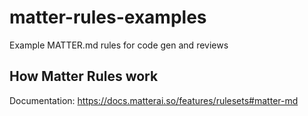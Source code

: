 # matter-rules-examples
Example MATTER.md rules for code gen and reviews

## How Matter Rules work
Documentation: https://docs.matterai.so/features/rulesets#matter-md
